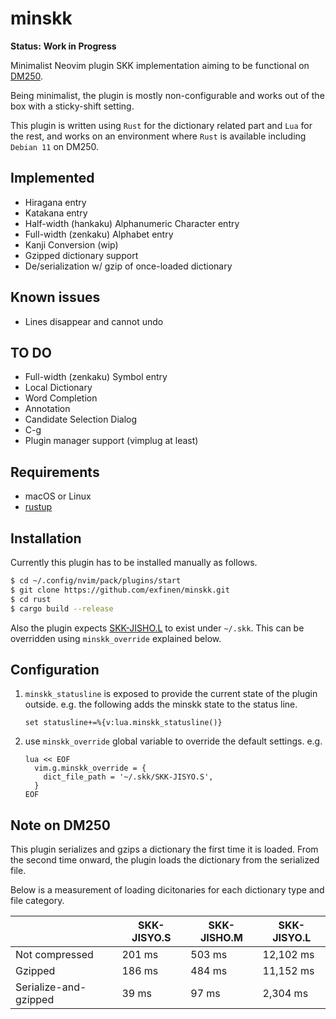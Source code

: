 # minskk

**Status:** **Work in Progress**

Minimalist Neovim plugin SKK implementation aiming to be functional on [DM250](https://www.kingjim.co.jp/pomera/dm250/).

Being minimalist, the plugin is mostly non-configurable and works out of the box with a sticky-shift setting.

This plugin is written using `Rust` for the dictionary related part and `Lua` for the rest, and works on an environment where `Rust` is available including `Debian 11` on DM250.

## Implemented
- Hiragana entry
- Katakana entry
- Half-width (hankaku) Alphanumeric Character entry
- Full-width (zenkaku) Alphabet entry
- Kanji Conversion (wip)
- Gzipped dictionary support
- De/serialization w/ gzip of once-loaded dictionary

## Known issues
- Lines disappear and cannot undo

## TO DO
- Full-width (zenkaku) Symbol entry
- Local Dictionary
- Word Completion
- Annotation
- Candidate Selection Dialog
- C-g
- Plugin manager support (vimplug at least)

## Requirements
- macOS or Linux
- [rustup](https://rustup.rs/)

## Installation
Currently this plugin has to be installed manually as follows.

```bash
$ cd ~/.config/nvim/pack/plugins/start
$ git clone https://github.com/exfinen/minskk.git
$ cd rust
$ cargo build --release
```

Also the plugin expects [SKK-JISHO.L](http://openlab.jp/skk/dic/SKK-JISYO.L.gz) to exist under `~/.skk`. This can be overridden using `minskk_override` explained below.

## Configuration
1. `minskk_statusline` is exposed to provide the current state of the plugin outside. e.g. the following adds the minskk state to the status line.

   ```vim
   set statusline+=%{v:lua.minskk_statusline()}
   ```

2. use `minskk_override` global variable to override the default settings. e.g. 

   ```vim
   lua << EOF
     vim.g.minskk_override = {
       dict_file_path = '~/.skk/SKK-JISYO.S',
     }
   EOF
   ```

## Note on DM250
This plugin serializes and gzips a dictionary the first time it is loaded. 
From the second time onward, the plugin loads the dictionary from the serialized file.

Below is a measurement of loading dicitonaries for each dictionary type and file category.

|                        | SKK-JISYO.S | SKK-JISHO.M | SKK-JISYO.L |
| ---------------------- | ----------- | ----------- | ----------- |
| Not compressed         |      201 ms |      503 ms |   12,102 ms |
| Gzipped                |      186 ms |      484 ms |   11,152 ms |
| Serialize-and-gzipped  |       39 ms |       97 ms |    2,304 ms |

